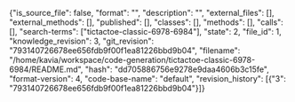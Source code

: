 {"is_source_file": false, "format": "", "description": "", "external_files": [], "external_methods": [], "published": [], "classes": [], "methods": [], "calls": [], "search-terms": ["tictactoe-classic-6978-6984"], "state": 2, "file_id": 1, "knowledge_revision": 3, "git_revision": "793140726678ee656fdb9f00f1ea81226bbd9b04", "filename": "/home/kavia/workspace/code-generation/tictactoe-classic-6978-6984/README.md", "hash": "dd705886756e9278e9daa4606b3c15fe", "format-version": 4, "code-base-name": "default", "revision_history": [{"3": "793140726678ee656fdb9f00f1ea81226bbd9b04"}]}